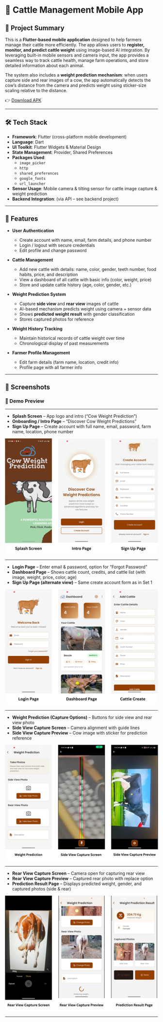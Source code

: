 # 🐄 Cattle Management Mobile App

## 📖 Project Summary

This is a **Flutter-based mobile application** designed to help farmers manage their cattle more efficiently. The app allows users to **register, monitor, and predict cattle weight** using image-based AI integration. By leveraging built-in mobile sensors and camera input, the app provides a seamless way to track cattle health, manage farm operations, and store detailed information about each animal.

The system also includes a **weight prediction mechanism**: when users capture side and rear images of a cow, the app automatically detects the cow’s distance from the camera and predicts weight using sticker-size scaling relative to the distance.

👉 [Download APK](https://drive.google.com/drive/folders/1NiSlq1G0yVlNKxizsN24h3lfW0DhE4Tk?usp=sharing)

---

## 🛠️ Tech Stack

- **Framework**: Flutter (cross-platform mobile development)  
- **Language**: Dart  
- **UI Toolkit**: Flutter Widgets & Material Design  
- **State Management**: Provider, Shared Preferences  
- **Packages Used**:  
  - `image_picker`  
  - `http`  
  - `shared_preferences`  
  - `google_fonts`  
  - `url_launcher`  
- **Sensor Usage**: Mobile camera & tilting sensor for cattle image capture & weight prediction  
- **Backend Integration**: (via API – see backend project)  

---

## 🚀 Features

- **User Authentication**  
  - Create account with name, email, farm details, and phone number  
  - Login / logout with secure credentials  
  - Edit profile and change password  

- **Cattle Management**  
  - Add new cattle with details: name, color, gender, teeth number, food habits, price, and description  
  - View a dashboard of all cattle with basic info (color, weight, price)  
  - Store and update cattle history (age, color, gender, etc.)  

- **Weight Prediction System**  
  - Capture **side view** and **rear view** images of cattle  
  - AI-based mechanism predicts weight using camera + sensor data  
  - Shows **predicted weight result** with gender classification  
  - Stores captured photos for reference  

- **Weight History Tracking**  
  - Maintain historical records of cattle weight over time  
  - Chronological display of past measurements  

- **Farmer Profile Management**  
  - Edit farm details (farm name, location, credit info)  
  - Profile page with all farmer info  

---

## 📱 Screenshots

### 📌 Demo Preview

---

- **Splash Screen** – App logo and intro (“Cow Weight Prediction”)  
- **Onboarding / Intro Page** – “Discover Cow Weight Predictions”  
- **Sign Up Page** – Create account with full name, email, password, farm name, location, phone number  

![App Demo](assets/note/appdemo1.png)

---

- **Login Page** – Enter email & password, option for “Forgot Password”  
- **Dashboard Page** – Shows cattle count, credits, and cattle list (with image, weight, price, color, age)  
- **Sign Up Page (alternate view)** – Same create account form as in Set 1  

![App Demo](assets/note/appdemo2.png)

---

- **Weight Prediction (Capture Options)** – Buttons for side view and rear view photo  
- **Side View Capture Screen** – Camera alignment with guide lines  
- **Side View Capture Preview** – Cow image with sticker for prediction reference  

![App Demo](assets/note/appdemo3.png)

---

- **Rear View Capture Screen** – Camera open for capturing rear view  
- **Rear View Capture Preview** – Captured rear photo with replace option  
- **Prediction Result Page** – Displays predicted weight, gender, and captured photos (side & rear)  

![App Demo](assets/note/appdemo4.png)

---
